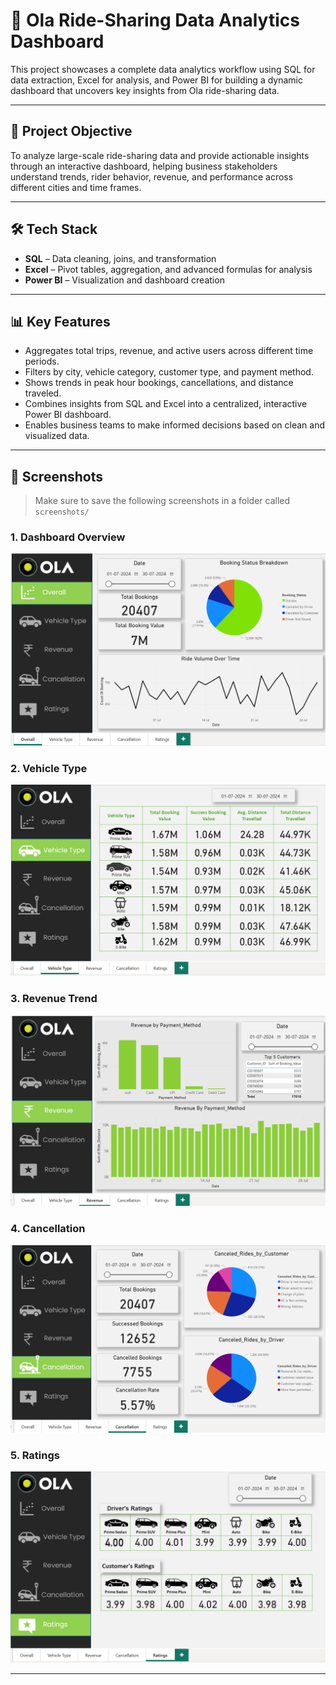 # 🚖 Ola Ride-Sharing Data Analytics Dashboard

This project showcases a complete data analytics workflow using SQL for data extraction, Excel for analysis, and Power BI for building a dynamic dashboard that uncovers key insights from Ola ride-sharing data.

---

## 🎯 Project Objective

To analyze large-scale ride-sharing data and provide actionable insights through an interactive dashboard, helping business stakeholders understand trends, rider behavior, revenue, and performance across different cities and time frames.

---

## 🛠️ Tech Stack

- **SQL** – Data cleaning, joins, and transformation
- **Excel** – Pivot tables, aggregation, and advanced formulas for analysis
- **Power BI** – Visualization and dashboard creation


---

## 📊 Key Features

- Aggregates total trips, revenue, and active users across different time periods.
- Filters by city, vehicle category, customer type, and payment method.
- Shows trends in peak hour bookings, cancellations, and distance traveled.
- Combines insights from SQL and Excel into a centralized, interactive Power BI dashboard.
- Enables business teams to make informed decisions based on clean and visualized data.

---



## 📸 Screenshots

> Make sure to save the following screenshots in a folder called `screenshots/`

### 1. Dashboard Overview  
![Dashboard Overview](screenshots/1.png)

### 2. Vehicle Type  
![Trip Details](screenshots/2.png)

### 3. Revenue Trend  
![Revenue Trend](screenshots/3.png)

### 4. Cancellation  
![City-wise Breakdown](screenshots/4.png)

### 5. Ratings  
![Filter View](screenshots/5.png)

---
